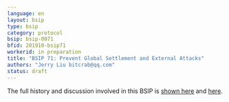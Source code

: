 ```yaml
---
language: en
layout: bsip
type: bsip
category: protocol
bsip: bsip-0071
bfid: 201910-bsip71
workerid: in preparation
title: "BSIP 71: Prevent Global Settlement and External Attacks"
authors: "Jerry Liu bitcrab@qq.com"
status: draft
---
```


The full history and discussion involved in this BSIP is
[shown here](https://github.com/bitshares/bsips/issues/179) and
[here](https://github.com/bitshares/bsips/pull/193).
